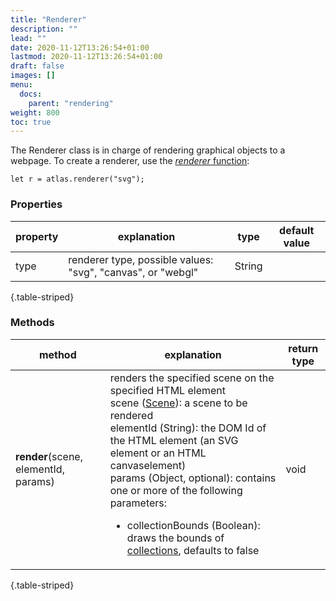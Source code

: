 ```yaml
---
title: "Renderer"
description: ""
lead: ""
date: 2020-11-12T13:26:54+01:00
lastmod: 2020-11-12T13:26:54+01:00
draft: false
images: []
menu:
  docs:
    parent: "rendering"
weight: 800
toc: true
---
```


The Renderer class is in charge of rendering graphical objects to a webpage. To create a renderer, use the [_renderer_ function](../../global/functions/#create-objects): 

    let r = atlas.renderer("svg");

### Properties
| property |  explanation   | type | default value |
| --- | --- | --- | --- |
| type | renderer type, possible values: "svg", "canvas", or "webgl" | String | |
{.table-striped}

### Methods
| method |  explanation   | return type |
| --- | --- | --- |
| **render**(scene, elementId, params) | renders the specified scene on the specified HTML element<br>scene ([Scene](../../group/scene)): a scene to be rendered<br>elementId (String): the DOM Id of the HTML element (an SVG element or an HTML canvaselement)<br>params (Object, optional): contains one or more of the following parameters:<ul><li>collectionBounds (Boolean): draws the bounds of [collections](../../group/collection/), defaults to false</li></ul> | void |
{.table-striped}